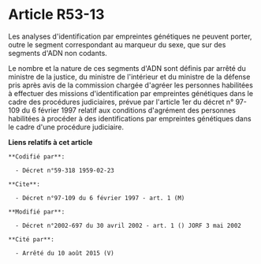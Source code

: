 # Article R53-13

Les analyses d'identification par empreintes génétiques ne peuvent porter, outre le segment correspondant au marqueur du
sexe, que sur des segments d'ADN non codants.

Le nombre et la nature de ces segments d'ADN sont définis par arrêté du ministre de la justice, du ministre de l'intérieur et
du ministre de la défense pris après avis de la commission chargée d'agréer les personnes habilitées à effectuer des missions
d'identification par empreintes génétiques dans le cadre des procédures judiciaires, prévue par l'article 1er du décret n°
97-109 du 6 février 1997 relatif aux conditions d'agrément des personnes habilitées à procéder à des identifications par
empreintes génétiques dans le cadre d'une procédure judiciaire.

**Liens relatifs à cet article**

	**Codifié par**:

	  - Décret n°59-318 1959-02-23

	**Cite**:

	  - Décret n°97-109 du 6 février 1997 - art. 1 (M)

	**Modifié par**:

	  - Décret n°2002-697 du 30 avril 2002 - art. 1 () JORF 3 mai 2002

	**Cité par**:

	  - Arrêté du 10 août 2015 (V)
